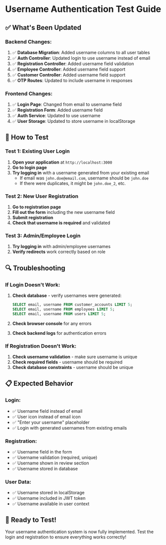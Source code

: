# Username Authentication Test Guide

## ✅ What's Been Updated

### **Backend Changes:**
1. ✅ **Database Migration**: Added username columns to all user tables
2. ✅ **Auth Controller**: Updated login to use username instead of email
3. ✅ **Registration Controller**: Added username field validation
4. ✅ **Employee Controller**: Added username field support
5. ✅ **Customer Controller**: Added username field support
6. ✅ **OTP Routes**: Updated to include username in responses

### **Frontend Changes:**
1. ✅ **Login Page**: Changed from email to username field
2. ✅ **Registration Form**: Added username field
3. ✅ **Auth Service**: Updated to use username
4. ✅ **User Storage**: Updated to store username in localStorage

## 🧪 How to Test

### **Test 1: Existing User Login**
1. **Open your application** at `http://localhost:3000`
2. **Go to login page**
3. **Try logging in** with a username generated from your existing email
   - If email was `john.doe@email.com`, username should be `john.doe`
   - If there were duplicates, it might be `john.doe_2`, etc.

### **Test 2: New User Registration**
1. **Go to registration page**
2. **Fill out the form** including the new username field
3. **Submit registration**
4. **Check that username is required** and validated

### **Test 3: Admin/Employee Login**
1. **Try logging in** with admin/employee usernames
2. **Verify redirects** work correctly based on role

## 🔍 Troubleshooting

### **If Login Doesn't Work:**
1. **Check database** - verify usernames were generated:
   ```sql
   SELECT email, username FROM customer_accounts LIMIT 5;
   SELECT email, username FROM employees LIMIT 5;
   SELECT email, username FROM users LIMIT 5;
   ```

2. **Check browser console** for any errors

3. **Check backend logs** for authentication errors

### **If Registration Doesn't Work:**
1. **Check username validation** - make sure username is unique
2. **Check required fields** - username should be required
3. **Check database constraints** - username should be unique

## 📋 Expected Behavior

### **Login:**
- ✅ Username field instead of email
- ✅ User icon instead of email icon
- ✅ "Enter your username" placeholder
- ✅ Login with generated usernames from existing emails

### **Registration:**
- ✅ Username field in the form
- ✅ Username validation (required, unique)
- ✅ Username shown in review section
- ✅ Username stored in database

### **User Data:**
- ✅ Username stored in localStorage
- ✅ Username included in JWT token
- ✅ Username available in user context

## 🚀 Ready to Test!

Your username authentication system is now fully implemented. Test the login and registration to ensure everything works correctly!
